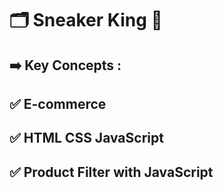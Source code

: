 # 🗂️ Sneaker King 👟 
## ➡️ Key Concepts :
## ✅ E-commerce 
## ✅ HTML CSS JavaScript
## ✅ Product Filter with JavaScript
